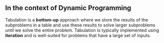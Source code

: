 
## In the context of Dynamic Programming
Tabulation is a **bottom-up** approach where we store the results of the subproblems in a table and use these results to solve larger subproblems until we solve the entire problem. Tabulation is typically implemented using **iteration** and is well-suited for problems that have a large set of inputs.